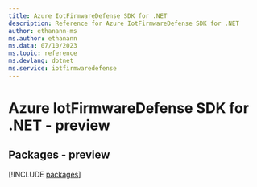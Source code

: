 ```yaml
---
title: Azure IotFirmwareDefense SDK for .NET
description: Reference for Azure IotFirmwareDefense SDK for .NET
author: ethanann-ms
ms.author: ethanann
ms.data: 07/10/2023
ms.topic: reference
ms.devlang: dotnet
ms.service: iotfirmwaredefense
---
```

# Azure IotFirmwareDefense SDK for .NET - preview
## Packages - preview
[!INCLUDE [packages](iotfirmwaredefense-index.md)]